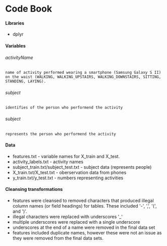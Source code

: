 # Code Book
#### Libraries
- dplyr

#### Variables
###### activityName 
    name of activity performed wearing a smartphone (Samsung Galaxy S II) on the waist (WALKING, WALKING_UPSTAIRS, WALKING_DOWNSTAIRS, SITTING, STANDING, LAYING).
###### subject 
    identifies of the person who performend the activity
###### subject 
    represents the person who performend the activity



#### Data
- features.txt - variable names for X_train and X_test.
- activity_labels.txt - activity names
- subject_train.txt/subject_test.txt - subject data (represents people)
- X_train.txt/X_test.txt - oberservation data from phones
- y_train.txt/y_test.txt - numbers representing activities

#### Cleansing transformations
- features were cleansed to removed characters that produced illegal column names (or field headings) for tables.  These included '-', ',', '(', and ')'.
- illegal characters were replaced with underscores '_'
- multiple underscores were replaced with a single underscore
- underscores at the end of a name were removed in the final data set
- features included duplicate names, however these were not an issue as they were removed from the final data sets.
